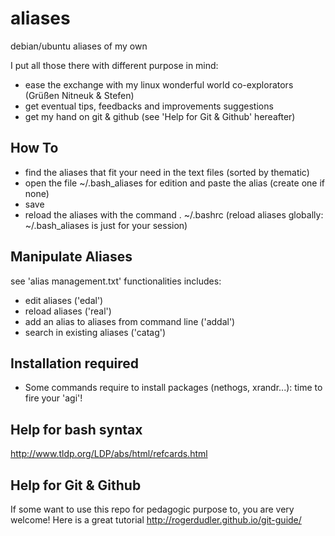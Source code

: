 aliases
=======

debian/ubuntu aliases of my own


I put all those there with different purpose in mind:
- ease the exchange with my linux wonderful world co-explorators (Grüßen Nitneuk & Stefen)
- get eventual tips, feedbacks and improvements suggestions
- get my hand on git & github (see 'Help for Git & Github' hereafter)


How To
-------

- find the aliases that fit your need in the text files (sorted by thematic)
- open the file ~/.bash_aliases for edition and paste the alias (create one if none)
- save
- reload the aliases with the command . ~/.bashrc (reload aliases globally: ~/.bash_aliases is just for your session)


Manipulate Aliases
-------
see 'alias management.txt'
functionalities includes:
- edit aliases ('edal')
- reload aliases ('real')
- add an alias to aliases from command line ('addal')
- search in existing aliases ('catag')

Installation required
-------
- Some commands require to install packages (nethogs, xrandr...): time to fire your 'agi'!

Help for bash syntax
------
http://www.tldp.org/LDP/abs/html/refcards.html

Help for Git & Github
------
If some want to use this repo for pedagogic purpose to, you are very welcome!
Here is a great tutorial http://rogerdudler.github.io/git-guide/